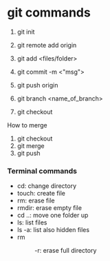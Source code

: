 # git commands

1. git init
2. git remote add origin <url>
3. git add <files/folder>
4. git commit -m <"msg">
5. git push origin <branch>

6. git branch <name_of_branch>
7. git checkout <branch>

How to merge

1. git checkout <branch where you want to make the merge>
2. git merge <branch to merge>
3. git push <branch merged>

### Terminal commands

* cd: change directory
* touch: create file
* rm: erase file
* rmdir: erase empty file
* cd ..: move one folder up
* ls: list files
* ls -a: list also hidden files
* rm <dir> -r: erase full directory